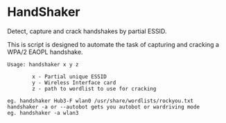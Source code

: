 HandShaker
==========

Detect, capture and crack handshakes by partial ESSID.

This is script is designed to automate the task of capturing and cracking a WPA/2 EAOPL handshake.

	Usage: handshaker x y z
	
			x - Partial unique ESSID
			y - Wireless Interface card
			z - path to wordlist to use for cracking
				
	eg. handshaker Hub3-F wlan0 /usr/share/wordlists/rockyou.txt
	handshaker -a or --autobot gets you autobot or wardriving mode
	eg. handshaker -a wlan3

